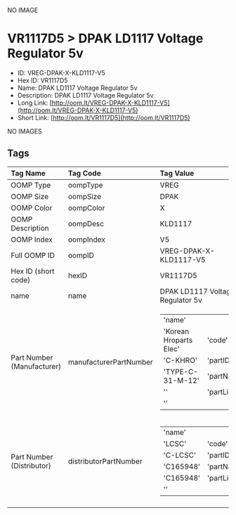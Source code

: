 


  
NO IMAGE  
# VR1117D5 > DPAK LD1117 Voltage Regulator 5v

- ID: VREG-DPAK-X-KLD1117-V5
- Hex ID: VR1117D5
- Name: DPAK LD1117 Voltage Regulator 5v
- Description: DPAK LD1117 Voltage Regulator 5v
- Long Link: [http://oom.lt/VREG-DPAK-X-KLD1117-V5](http://oom.lt/VREG-DPAK-X-KLD1117-V5)
- Short Link: [http://oom.lt/VR1117D5](http://oom.lt/VR1117D5)
  
NO IMAGES  
## Tags
  

|Tag Name|Tag Code|Tag Value|
| :--- | :--- | :--- |
|OOMP Type|oompType|VREG|
|OOMP Size|oompSize|DPAK|
|OOMP Color|oompColor|X|
|OOMP Description|oompDesc|KLD1117|
|OOMP Index|oompIndex|V5|
|Full OOMP ID|oompID|VREG-DPAK-X-KLD1117-V5|
|Hex ID (short code)|hexID|VR1117D5|
|name|name|DPAK LD1117 Voltage Regulator 5v|
|Part Number (Manufacturer)|manufacturerPartNumber|<table><tr><td>'name'</td></tr><tr><td> 'Korean Hroparts Elec'</td><td> 'code'</td></tr><tr><td> 'C-KHRO'</td><td> 'partID'</td></tr><tr><td> 'TYPE-C-31-M-12'</td><td> 'partName'</td></tr><tr><td> ''</td><td> 'partLink'</td></tr><tr><td> ''</td></tr></table>|
|Part Number (Distributor)|distributorPartNumber|<table><tr><td>'name'</td></tr><tr><td> 'LCSC'</td><td> 'code'</td></tr><tr><td> 'C-LCSC'</td><td> 'partID'</td></tr><tr><td> 'C165948'</td><td> 'partName'</td></tr><tr><td> 'C165948'</td><td> 'partLink'</td></tr><tr><td> ''</td></tr></table>|
||||
